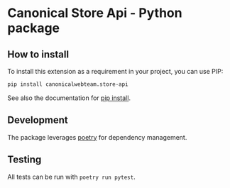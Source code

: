 # Canonical Store Api - Python package

## How to install

To install this extension as a requirement in your project, you can use PIP:

```bash
pip install canonicalwebteam.store-api
```

See also the documentation for [pip install](https://pip.pypa.io/en/stable/reference/pip_install/).

## Development

The package leverages [poetry](https://poetry.eustace.io/) for dependency management.

## Testing

All tests can be run with `poetry run pytest`.
